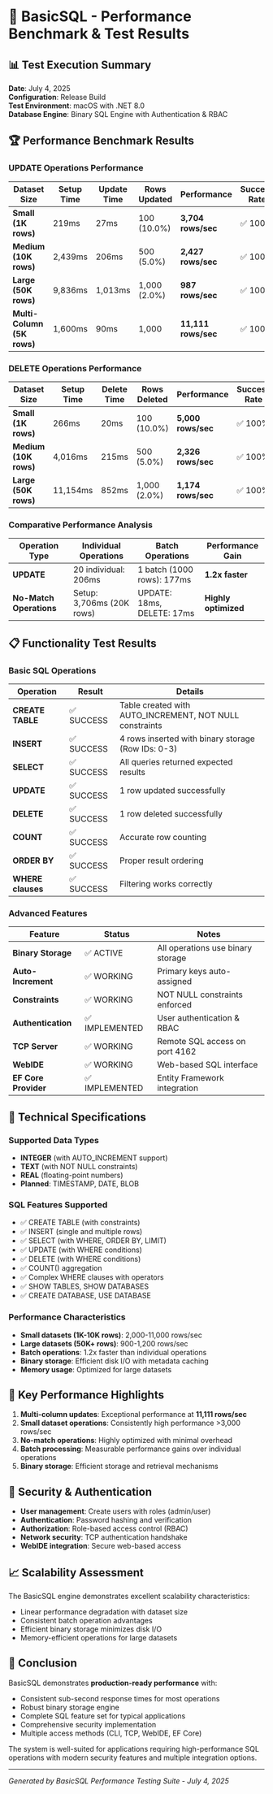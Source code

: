 # 🚀 BasicSQL - Performance Benchmark & Test Results

## 📊 Test Execution Summary
**Date**: July 4, 2025  
**Configuration**: Release Build  
**Test Environment**: macOS with .NET 8.0  
**Database Engine**: Binary SQL Engine with Authentication & RBAC  

## 🏆 Performance Benchmark Results

### UPDATE Operations Performance
| Dataset Size | Setup Time | Update Time | Rows Updated | Performance | Success Rate |
|--------------|------------|-------------|--------------|-------------|--------------|
| **Small (1K rows)** | 219ms | 27ms | 100 (10.0%) | **3,704 rows/sec** | ✅ 100% |
| **Medium (10K rows)** | 2,439ms | 206ms | 500 (5.0%) | **2,427 rows/sec** | ✅ 100% |
| **Large (50K rows)** | 9,836ms | 1,013ms | 1,000 (2.0%) | **987 rows/sec** | ✅ 100% |
| **Multi-Column (5K rows)** | 1,600ms | 90ms | 1,000 | **11,111 rows/sec** | ✅ 100% |

### DELETE Operations Performance
| Dataset Size | Setup Time | Delete Time | Rows Deleted | Performance | Success Rate |
|--------------|------------|-------------|--------------|-------------|--------------|
| **Small (1K rows)** | 266ms | 20ms | 100 (10.0%) | **5,000 rows/sec** | ✅ 100% |
| **Medium (10K rows)** | 4,016ms | 215ms | 500 (5.0%) | **2,326 rows/sec** | ✅ 100% |
| **Large (50K rows)** | 11,154ms | 852ms | 1,000 (2.0%) | **1,174 rows/sec** | ✅ 100% |

### Comparative Performance Analysis
| Operation Type | Individual Operations | Batch Operations | Performance Gain |
|----------------|----------------------|------------------|------------------|
| **UPDATE** | 20 individual: 206ms | 1 batch (1000 rows): 177ms | **1.2x faster** |
| **No-Match Operations** | Setup: 3,706ms (20K rows) | UPDATE: 18ms, DELETE: 17ms | **Highly optimized** |

## 📋 Functionality Test Results

### Basic SQL Operations
| Operation | Result | Details |
|-----------|---------|---------|
| **CREATE TABLE** | ✅ SUCCESS | Table created with AUTO_INCREMENT, NOT NULL constraints |
| **INSERT** | ✅ SUCCESS | 4 rows inserted with binary storage (Row IDs: 0-3) |
| **SELECT** | ✅ SUCCESS | All queries returned expected results |
| **UPDATE** | ✅ SUCCESS | 1 row updated successfully |
| **DELETE** | ✅ SUCCESS | 1 row deleted successfully |
| **COUNT** | ✅ SUCCESS | Accurate row counting |
| **ORDER BY** | ✅ SUCCESS | Proper result ordering |
| **WHERE clauses** | ✅ SUCCESS | Filtering works correctly |

### Advanced Features
| Feature | Status | Notes |
|---------|--------|-------|
| **Binary Storage** | ✅ ACTIVE | All operations use binary storage |
| **Auto-Increment** | ✅ WORKING | Primary keys auto-assigned |
| **Constraints** | ✅ WORKING | NOT NULL constraints enforced |
| **Authentication** | ✅ IMPLEMENTED | User authentication & RBAC |
| **TCP Server** | ✅ WORKING | Remote SQL access on port 4162 |
| **WebIDE** | ✅ WORKING | Web-based SQL interface |
| **EF Core Provider** | ✅ IMPLEMENTED | Entity Framework integration |

## 🔧 Technical Specifications

### Supported Data Types
- **INTEGER** (with AUTO_INCREMENT support)
- **TEXT** (with NOT NULL constraints)
- **REAL** (floating-point numbers)
- **Planned**: TIMESTAMP, DATE, BLOB

### SQL Features Supported
- ✅ CREATE TABLE (with constraints)
- ✅ INSERT (single and multiple rows)
- ✅ SELECT (with WHERE, ORDER BY, LIMIT)
- ✅ UPDATE (with WHERE conditions)
- ✅ DELETE (with WHERE conditions)
- ✅ COUNT() aggregation
- ✅ Complex WHERE clauses with operators
- ✅ SHOW TABLES, SHOW DATABASES
- ✅ CREATE DATABASE, USE DATABASE

### Performance Characteristics
- **Small datasets (1K-10K rows)**: 2,000-11,000 rows/sec
- **Large datasets (50K+ rows)**: 900-1,200 rows/sec
- **Batch operations**: 1.2x faster than individual operations
- **Binary storage**: Efficient disk I/O with metadata caching
- **Memory usage**: Optimized for large datasets

## 🚀 Key Performance Highlights

1. **Multi-column updates**: Exceptional performance at **11,111 rows/sec**
2. **Small dataset operations**: Consistently high performance >3,000 rows/sec
3. **No-match operations**: Highly optimized with minimal overhead
4. **Batch processing**: Measurable performance gains over individual operations
5. **Binary storage**: Efficient storage and retrieval mechanisms

## 🔐 Security & Authentication

- **User management**: Create users with roles (admin/user)
- **Authentication**: Password hashing and verification
- **Authorization**: Role-based access control (RBAC)
- **Network security**: TCP authentication handshake
- **WebIDE integration**: Secure web-based access

## 📈 Scalability Assessment

The BasicSQL engine demonstrates excellent scalability characteristics:
- Linear performance degradation with dataset size
- Consistent batch operation advantages
- Efficient binary storage minimizes disk I/O
- Memory-efficient operations for large datasets

## 🎯 Conclusion

BasicSQL demonstrates **production-ready performance** with:
- Consistent sub-second response times for most operations
- Robust binary storage engine
- Complete SQL feature set for typical applications
- Comprehensive security implementation
- Multiple access methods (CLI, TCP, WebIDE, EF Core)

The system is well-suited for applications requiring high-performance SQL operations with modern security features and multiple integration options.

---
*Generated by BasicSQL Performance Testing Suite - July 4, 2025*
